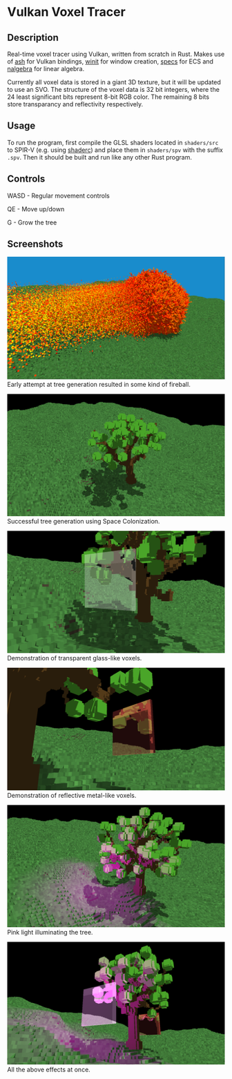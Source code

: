 Vulkan Voxel Tracer
==================

## Description

Real-time voxel tracer using Vulkan, written from scratch in Rust.
Makes use of [ash](https://crates.io/crates/ash) for Vulkan bindings, [winit](https://crates.io/crates/winit) for window creation, [specs](https://crates.io/crates/specs) for ECS and [nalgebra](https://crates.io/crates/nalgebra) for linear algebra.

Currently all voxel data is stored in a giant 3D texture, but it will be updated to use an SVO.
The structure of the voxel data is 32 bit integers, where the 24 least significant bits represent 8-bit RGB color.
The remaining 8 bits store transparancy and reflectivity respectively.

## Usage

To run the program, first compile the GLSL shaders located in `shaders/src` to SPIR-V (e.g. using [shaderc](https://github.com/google/shaderc)) and place them in `shaders/spv` with the suffix `.spv`.
Then it should be built and run like any other Rust program.

## Controls

WASD - Regular movement controls

QE - Move up/down

G - Grow the tree

## Screenshots

![Fireball](assets/fireball.png)
Early attempt at tree generation resulted in some kind of fireball.

![Tree](assets/tree.png)
Successful tree generation using Space Colonization.

![Transparency](assets/transparency.png)
Demonstration of transparent glass-like voxels.

![Reflectivity](assets/reflectivity.png)
Demonstration of reflective metal-like voxels.

![Light](assets/light.png)
Pink light illuminating the tree.

![Everything](assets/everything.png)
All the above effects at once.
